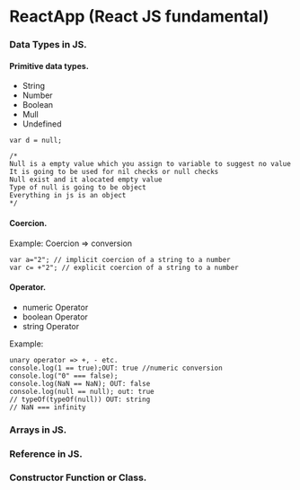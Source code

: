 # ReactApp (React JS fundamental)
### Data Types in JS.
#### Primitive data types.
- String
- Number
- Boolean
- Mull
- Undefined

```
var d = null;

/*
Null is a empty value which you assign to variable to suggest no value 
It is going to be used for nil checks or null checks
Null exist and it alocated empty value
Type of null is going to be object
Everything in js is an object
*/

```

#### Coercion.
Example:
Coercion => conversion
```
var a="2"; // implicit coercion of a string to a number
var c= +"2"; // explicit coercion of a string to a number
```

#### Operator.
- numeric Operator
- boolean Operator
- string Operator
  
Example:
```
unary operator => +, - etc.
console.log(1 == true);OUT: true //numeric conversion 
console.log("0" === false);
console.log(NaN == NaN); OUT: false
console.log(null == null); out: true
// typeOf(typeOf(null)) OUT: string
// NaN === infinity
```
### Arrays in JS.
### Reference in JS.
### Constructor Function or Class.
